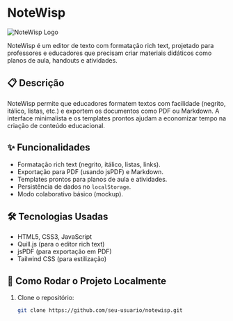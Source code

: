 # NoteWisp

![NoteWisp Logo](https://via.placeholder.com/150) <!-- Substitua por um logo real -->

NoteWisp é um editor de texto com formatação rich text, projetado para professores e educadores que precisam criar materiais didáticos como planos de aula, handouts e atividades.

## 📋 Descrição

NoteWisp permite que educadores formatem textos com facilidade (negrito, itálico, listas, etc.) e exportem os documentos como PDF ou Markdown. A interface minimalista e os templates prontos ajudam a economizar tempo na criação de conteúdo educacional.

## ✨ Funcionalidades

- Formatação rich text (negrito, itálico, listas, links).
- Exportação para PDF (usando jsPDF) e Markdown.
- Templates prontos para planos de aula e atividades.
- Persistência de dados no `localStorage`.
- Modo colaborativo básico (mockup).

## 🛠 Tecnologias Usadas

- HTML5, CSS3, JavaScript
- Quill.js (para o editor rich text)
- jsPDF (para exportação em PDF)
- Tailwind CSS (para estilização)

## 🚀 Como Rodar o Projeto Localmente

1. Clone o repositório:
   ```bash
   git clone https://github.com/seu-usuario/notewisp.git
